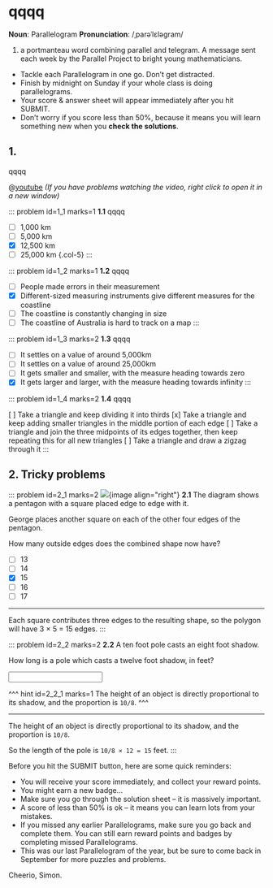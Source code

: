 # qqqq

<div class="dictionary">

__Noun__: Parallelogram
__Pronunciation__: /ˌparəˈlɛləɡram/

1. a portmanteau word combining parallel and telegram. A message sent each
week by the Parallel Project to bright young mathematicians.

</div>

*	Tackle each Parallelogram in one go. Don’t get distracted.
*	Finish by midnight on Sunday if your whole class is doing parallelograms.
*	Your score & answer sheet will appear immediately after you hit SUBMIT.
*	Don’t worry if you score less than 50%, because it means you will learn something new when you __check the solutions__.


## 1. 

qqqq

@[youtube](I_rw-AJqpCM?rel=0) _(If you have problems watching the video, right click to open it in a new window)_

::: problem id=1_1 marks=1
__1.1__ qqqq

* [ ] 1,000 km 
* [ ] 5,000 km
* [x] 12,500 km
* [ ] 25,000 km
{.col-5}
:::

::: problem id=1_2 marks=1
__1.2__ qqqq

* [ ] People made errors in their measurement
* [x] Different-sized measuring instruments give different measures for the coastline
* [ ] The coastline is constantly changing in size
* [ ] The coastline of Australia is hard to track on a map
:::

::: problem id=1_3 marks=2
__1.3__ qqqq

* [ ] It settles on a value of around 5,000km
* [ ] It settles on a value of around 25,000km
* [ ] It gets smaller and smaller, with the measure heading towards zero
* [x] It gets larger and larger, with the measure heading towards infinity
:::

::: problem id=1_4 marks=2
__1.4__ qqqq

[ ] Take a triangle and keep dividing it into thirds
[x] Take a triangle and keep adding smaller triangles in the middle portion of each edge
[ ] Take a triangle and join the three midpoints of its edges together, then keep repeating this for all new triangles
[ ] Take a triangle and draw a zigzag through it
:::


## 2. Tricky problems

<!--- PMC (2020) Q10 --->
::: problem id=2_1 marks=2
![](/resources/6-46-/2-1-pentagon.png){image align="right"}
__2.1__ The diagram shows a pentagon with a square placed edge to edge with it.  

George places another square on each of the other four edges of the pentagon.  

How many outside edges does the combined shape now have?

* [ ] 13
* [ ] 14
* [x] 15
* [ ] 16
* [ ] 17

---

Each square contributes three edges to the resulting shape, so the polygon will have 3 × 5 = 15 edges.
:::

::: problem id=2_2 marks=2 
__2.2__ A ten foot pole casts an eight foot shadow.  

How long is a pole which casts a twelve foot shadow, in feet?

<input type="number" solution="15"/>  

^^^ hint id=2_2_1 marks=1
The height of an object is directly proportional to its shadow, and the proportion is `10/8`.
^^^

---

The height of an object is directly proportional to its shadow, and the proportion is `10/8`.  

So the length of the pole is `10/8 × 12 = 15` feet.
:::


Before you hit the SUBMIT button, here are some quick reminders:

*	You will receive your score immediately, and collect your reward points.
*	You might earn a new badge...  
*	Make sure you go through the solution sheet – it is massively important.
*	A score of less than 50% is ok – it means you can learn lots from your mistakes.
*	If you missed any earlier Parallelograms, make sure you go back and complete them. You can still earn reward points and badges by completing missed Parallelograms.
*   This was our last Parallelogram of the year, but be sure to come back in September for more puzzles and problems.

Cheerio,
Simon.